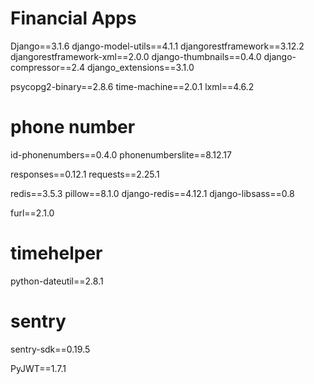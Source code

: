 # Financial Apps
Django==3.1.6
django-model-utils==4.1.1
djangorestframework==3.12.2
djangorestframework-xml==2.0.0
django-thumbnails==0.4.0
django-compressor==2.4
django_extensions==3.1.0

psycopg2-binary==2.8.6
time-machine==2.0.1
lxml==4.6.2

# phone number
id-phonenumbers==0.4.0
phonenumberslite==8.12.17

responses==0.12.1
requests==2.25.1

redis==3.5.3
pillow==8.1.0
django-redis==4.12.1
django-libsass==0.8

furl==2.1.0

# timehelper
python-dateutil==2.8.1

# sentry
sentry-sdk==0.19.5

PyJWT==1.7.1
